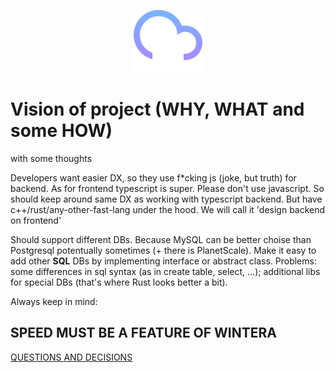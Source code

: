 <p align='center'>
  <img src='./docs/violet-logo.png' height='100' />
</p>

# Vision of project (WHY, WHAT and some HOW)
with some thoughts

Developers want easier DX, so they use f*cking js (joke, but truth) for backend. As for frontend typescript is super. Please don't use javascript.
So should keep around same DX as working with typescript backend. But have c++/rust/any-other-fast-lang under the hood. We will call it 'design backend on frontend'

Should support different DBs. Because MySQL can be better choise than Postgresql potentually sometimes (+ there is PlanetScale). Make it easy to add other **SQL** DBs by implementing interface or abstract class. Problems: some differences in sql syntax (as in create table, select, ...); additional libs for special DBs (that's where Rust looks better a bit).

Always keep in mind:
## SPEED MUST BE A FEATURE OF WINTERA

[QUESTIONS AND DECISIONS](./docs/decisions.md)